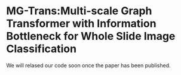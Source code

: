 # MG-Trans:Multi-scale Graph Transformer with Information Bottleneck for Whole Slide Image Classification

We will relased our code soon once the paper has been published.
